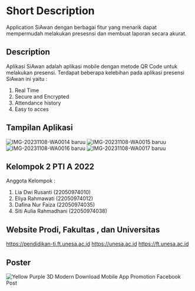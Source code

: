 # Short Description

Application SiAwan dengan berbagai fitur yang menarik dapat mempermudah melakukan presesnsi dan membuat laporan secara akurat.

## Description

Aplikasi SiAwan adalah aplikasi mobile dengan metode QR Code untuk melakukan presensi. Terdapat beberapa kelebihan pada aplikasi presensi SiAwan ini yaitu 
:
1. Real Time
2. Secure and Encrypted
3. Attendance history
4. Easy to acces

## Tampilan Aplikasi
![IMG-20231108-WA0014 baruu](https://github.com/Liadwi29/SiAwan-Apps/assets/150239928/83628895-4779-4794-af76-a4eb532ee84a)
![IMG-20231108-WA0015 baruu](https://github.com/Liadwi29/SiAwan-Apps/assets/150239928/fc3c2d86-c5ce-4a8b-928d-7e303a294888)
![IMG-20231108-WA0016 baruu](https://github.com/Liadwi29/SiAwan-Apps/assets/150239928/a107a09d-9481-4d9d-9230-56fceb7556ca)
![IMG-20231108-WA0017 baruu](https://github.com/Liadwi29/SiAwan-Apps/assets/150239928/a65c9956-3a16-4d00-a24b-b4758f99ae8b)

## Kelompok 2 PTI A 2022

Anggota Kelompok : 
1. Lia Dwi Rusanti (22050974010)
2. Eliya Rahmawati (22050974012)
3. Dafina Nur Faiza (22050974035)
4. Siti Aulia Rahmadhani (22050974038)

## Website Prodi, Fakultas , dan Universitas

https://pendidikan-ti.ft.unesa.ac.id
https://unesa.ac.id
https://ft.unesa.ac.id

## Poster
![Yellow Purple 3D Modern Download Mobile App Promotion Facebook Post](https://github.com/Liadwi29/SiAwan-Apps/assets/150239928/39acb322-715f-4b43-8633-f40f248e5be9)




